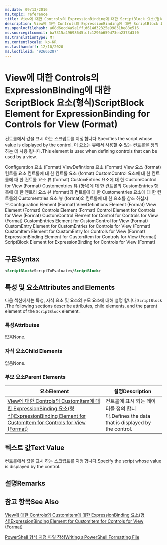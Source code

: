 ```yaml
---
ms.date: 09/13/2016
ms.topic: reference
title: View에 대한 Controls의 ExpressionBinding에 대한 ScriptBlock 요소(형식)
description: View에 대한 Controls의 ExpressionBinding에 대한 ScriptBlock 요소(형식)
ms.openlocfilehash: a68d6ecd4a9e1ff1d614d32325e99831be88e516
ms.sourcegitcommit: ba7315a496986451cfc1296b659d73ea2373d3f0
ms.translationtype: MT
ms.contentlocale: ko-KR
ms.lasthandoff: 12/10/2020
ms.locfileid: "92665287"
---
```

# <a name="scriptblock-element-for-expressionbinding-for-controls-for-view-format"></a><span data-ttu-id="37d72-103">View에 대한 Controls의 ExpressionBinding에 대한 ScriptBlock 요소(형식)</span><span class="sxs-lookup"><span data-stu-id="37d72-103">ScriptBlock Element for ExpressionBinding for Controls for View (Format)</span></span>

<span data-ttu-id="37d72-104">컨트롤에서 값을 표시 하는 스크립트를 지정 합니다.</span><span class="sxs-lookup"><span data-stu-id="37d72-104">Specifies the script whose value is displayed by the control.</span></span> <span data-ttu-id="37d72-105">이 요소는 뷰에서 사용할 수 있는 컨트롤을 정의 하는 데 사용 됩니다.</span><span class="sxs-lookup"><span data-stu-id="37d72-105">This element is used when defining controls that can be used by a view.</span></span>

<span data-ttu-id="37d72-106">Configuration 요소 (Format) ViewDefinitions 요소 (Format) View 요소 (format) 컨트롤 요소 컨트롤에 대 한 컨트롤 요소 (format) CustomControl 요소에 대 한 컨트롤에 대 한 컨트롤 요소 뷰 (format) CustomEntries 요소에 대 한 CustomControl for View (Format) Customentries 뷰 (형식)에 대 한 컨트롤의 CustomEntries 항목에 대 한 엔트리 요소 뷰 (format)의 컨트롤에 대 한 Customentries 요소에 대 한 컨트롤의 Customentries 요소 뷰 (format)의 컨트롤에 대 한 요소를 참조 하십시오.</span><span class="sxs-lookup"><span data-stu-id="37d72-106">Configuration Element (Format) ViewDefinitions Element (Format) View Element (Format) Controls Element (Format) Control Element for Controls for View (Format) CustomControl Element for Control for Controls for View (Format) CustomEntries Element for CustomControl for View (Format) CustomEntry Element for CustomEntries for Controls for View (Format) CustomItem Element for CustomEntry for Controls for View (Format) ExpressionBinding Element for CustomItem for Controls for View (Format) ScriptBlock Element for ExpressionBinding for Controls for View (Format)</span></span>

## <a name="syntax"></a><span data-ttu-id="37d72-107">구문</span><span class="sxs-lookup"><span data-stu-id="37d72-107">Syntax</span></span>

```xml
<ScriptBlock>ScriptToEvaluate</ScriptBlock>
```

## <a name="attributes-and-elements"></a><span data-ttu-id="37d72-108">특성 및 요소</span><span class="sxs-lookup"><span data-stu-id="37d72-108">Attributes and Elements</span></span>

<span data-ttu-id="37d72-109">다음 섹션에서는 특성, 자식 요소 및 요소의 부모 요소에 대해 설명 합니다 `ScriptBlock` .</span><span class="sxs-lookup"><span data-stu-id="37d72-109">The following sections describe attributes, child elements, and the parent element of the `ScriptBlock` element.</span></span>

### <a name="attributes"></a><span data-ttu-id="37d72-110">특성</span><span class="sxs-lookup"><span data-stu-id="37d72-110">Attributes</span></span>

<span data-ttu-id="37d72-111">없음</span><span class="sxs-lookup"><span data-stu-id="37d72-111">None.</span></span>

### <a name="child-elements"></a><span data-ttu-id="37d72-112">자식 요소</span><span class="sxs-lookup"><span data-stu-id="37d72-112">Child Elements</span></span>

<span data-ttu-id="37d72-113">없음</span><span class="sxs-lookup"><span data-stu-id="37d72-113">None.</span></span>

### <a name="parent-elements"></a><span data-ttu-id="37d72-114">부모 요소</span><span class="sxs-lookup"><span data-stu-id="37d72-114">Parent Elements</span></span>

|<span data-ttu-id="37d72-115">요소</span><span class="sxs-lookup"><span data-stu-id="37d72-115">Element</span></span>|<span data-ttu-id="37d72-116">설명</span><span class="sxs-lookup"><span data-stu-id="37d72-116">Description</span></span>|
|-------------|-----------------|
|[<span data-ttu-id="37d72-117">View에 대한 Controls의 CustomItem에 대한 ExpressionBinding 요소(형식)</span><span class="sxs-lookup"><span data-stu-id="37d72-117">ExpressionBinding Element for CustomItem for Controls for View (Format)</span></span>](./expressionbinding-element-for-customitem-for-controls-for-view-format.md)|<span data-ttu-id="37d72-118">컨트롤에 표시 되는 데이터를 정의 합니다.</span><span class="sxs-lookup"><span data-stu-id="37d72-118">Defines the data that is displayed by the control.</span></span>|

## <a name="text-value"></a><span data-ttu-id="37d72-119">텍스트 값</span><span class="sxs-lookup"><span data-stu-id="37d72-119">Text Value</span></span>

<span data-ttu-id="37d72-120">컨트롤에서 값을 표시 하는 스크립트를 지정 합니다.</span><span class="sxs-lookup"><span data-stu-id="37d72-120">Specify the script whose value is displayed by the control.</span></span>

## <a name="remarks"></a><span data-ttu-id="37d72-121">설명</span><span class="sxs-lookup"><span data-stu-id="37d72-121">Remarks</span></span>

## <a name="see-also"></a><span data-ttu-id="37d72-122">참고 항목</span><span class="sxs-lookup"><span data-stu-id="37d72-122">See Also</span></span>

[<span data-ttu-id="37d72-123">View에 대한 Controls의 CustomItem에 대한 ExpressionBinding 요소(형식)</span><span class="sxs-lookup"><span data-stu-id="37d72-123">ExpressionBinding Element for CustomItem for Controls for View (Format)</span></span>](./expressionbinding-element-for-customitem-for-controls-for-view-format.md)

[<span data-ttu-id="37d72-124">PowerShell 형식 지정 파일 작성</span><span class="sxs-lookup"><span data-stu-id="37d72-124">Writing a PowerShell Formatting File</span></span>](./writing-a-powershell-formatting-file.md)
